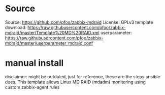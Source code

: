 Source
======

Source: https://github.com/pfoo/zabbix-mdraid
License: GPLv3
template download: https://raw.githubusercontent.com/pfoo/zabbix-mdraid/master/Template%20MD%20RAID.xml
userparameter: https://raw.githubusercontent.com/pfoo/zabbix-mdraid/master/userparameter_mdraid.conf


manual install
==============

disclaimer: might be outdated, just for reference, these are the steps ansible does.
This template allows Linux MD RAID (mdadm) monitoring using custom zabbix-agent rules
